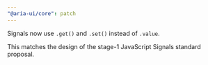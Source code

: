 ```yaml
---
"@aria-ui/core": patch
---
```


Signals now use `.get()` and `.set()` instead of `.value`.

This matches the design of the stage-1 JavaScript Signals standard proposal.
